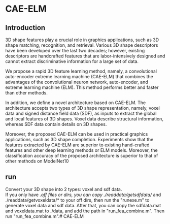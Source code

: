 # CAE-ELM 
## Introduction
3D shape features play a crucial role in graphics applications, such as 3D shape matching, recognition, and retrieval. Various 3D shape descriptors have been developed over the last two decades; however, existing descriptors are handcrafted features that are labor-intensively designed and cannot extract discriminative information for a large set of data. 

We propose a rapid 3D feature learning method, namely, a convolutional auto-encoder extreme learning machine (CAE-ELM) that combines the advantages of the convolutional neuron network, auto-encoder, and extreme learning machine (ELM). This method performs better and faster than other methods. 

In addition, we define a novel architecture based on CAE-ELM. The architecture accepts two types of 3D shape representation, namely, voxel data and signed distance field data (SDF), as inputs to extract the global and local features of 3D shapes. Voxel data describe structural information, whereas SDF data contain details on 3D shapes.

Moreover, the proposed CAE-ELM can be used in practical graphics applications, such as 3D shape completion. Experiments show that the features extracted by CAE-ELM are superior to existing hand-crafted features and other deep learning methods or ELM models. Moreover, the classification accuracy of the proposed architecture is superior to that of other methods on ModelNet10

## run
Convert your 3D shape into 2 types: voxel and sdf data.  
If you only have *.off files or dirs, you can copy ./readdata/getsdfdata/* and ./readdata/getvoxeldata/* to your off dirs, then run the "runexe.m" to generate voxel data and sdf data.
After that, you can copy the sdfdata.mat and voxeldata.mat to ./data, and add the path in "run_fea_combine.m". Then run "run_fea_combine.m".# CAE-ELM 


